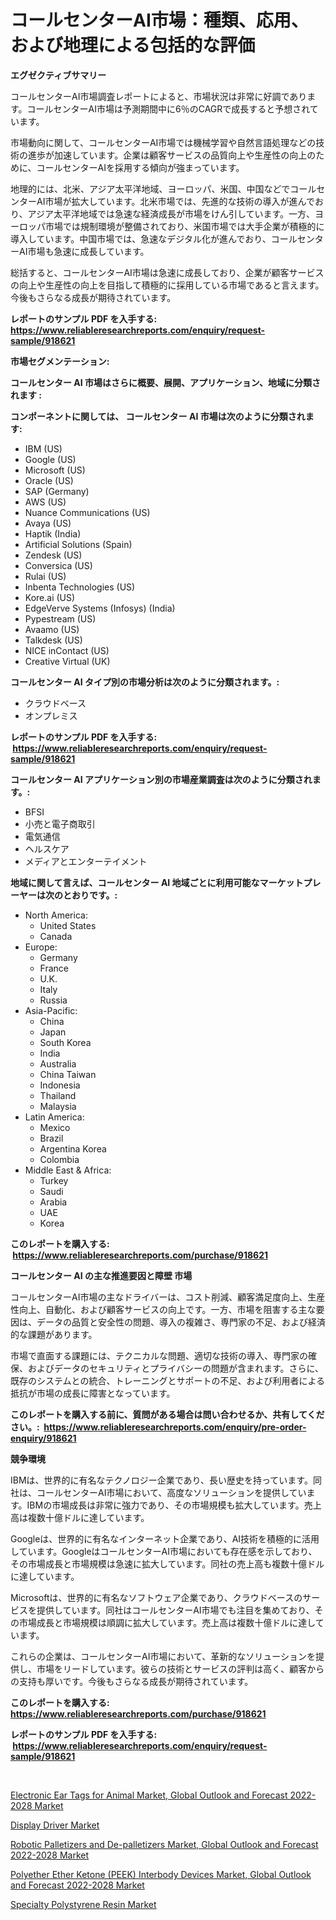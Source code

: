 <p><h1>コールセンターAI市場：種類、応用、および地理による包括的な評価</h1></p><p><strong>エグゼクティブサマリー</strong></p>
<p><p>コールセンターAI市場調査レポートによると、市場状況は非常に好調であります。コールセンターAI市場は予測期間中に6％のCAGRで成長すると予想されています。</p><p>市場動向に関して、コールセンターAI市場では機械学習や自然言語処理などの技術の進歩が加速しています。企業は顧客サービスの品質向上や生産性の向上のために、コールセンターAIを採用する傾向が強まっています。</p><p>地理的には、北米、アジア太平洋地域、ヨーロッパ、米国、中国などでコールセンターAI市場が拡大しています。北米市場では、先進的な技術の導入が進んでおり、アジア太平洋地域では急速な経済成長が市場をけん引しています。一方、ヨーロッパ市場では規制環境が整備されており、米国市場では大手企業が積極的に導入しています。中国市場では、急速なデジタル化が進んでおり、コールセンターAI市場も急速に成長しています。</p><p>総括すると、コールセンターAI市場は急速に成長しており、企業が顧客サービスの向上や生産性の向上を目指して積極的に採用している市場であると言えます。今後もさらなる成長が期待されています。</p></p>
<p><strong>レポートのサンプル PDF を入手する: <a href="https://www.reliableresearchreports.com/enquiry/request-sample/918621">https://www.reliableresearchreports.com/enquiry/request-sample/918621</a></strong></p>
<p><strong>市場セグメンテーション:</strong></p>
<p><strong> コールセンター AI 市場はさらに概要、展開、アプリケーション、地域に分類されます :</strong></p>
<p><strong>コンポーネントに関しては、 コールセンター AI 市場は次のように分類されます: &nbsp;</strong></p>
<p><ul><li>IBM (US)</li><li>Google (US)</li><li>Microsoft (US)</li><li>Oracle (US)</li><li>SAP (Germany)</li><li>AWS (US)</li><li>Nuance Communications (US)</li><li>Avaya (US)</li><li>Haptik (India)</li><li>Artificial Solutions (Spain)</li><li>Zendesk (US)</li><li>Conversica (US)</li><li>Rulai (US)</li><li>Inbenta Technologies (US)</li><li>Kore.ai (US)</li><li>EdgeVerve Systems (Infosys) (India)</li><li>Pypestream (US)</li><li>Avaamo (US)</li><li>Talkdesk (US)</li><li>NICE inContact (US)</li><li>Creative Virtual (UK)</li></ul></p>
<p><strong> コールセンター AI タイプ別の市場分析は次のように分類されます。:</strong></p>
<p><ul><li>クラウドベース</li><li>オンプレミス</li></ul></p>
<p><strong>レポートのサンプル PDF を入手する: &nbsp;<a href="https://www.reliableresearchreports.com/enquiry/request-sample/918621">https://www.reliableresearchreports.com/enquiry/request-sample/918621</a></strong></p>
<p><strong> コールセンター AI アプリケーション別の市場産業調査は次のように分類されます。:</strong></p>
<p><ul><li>BFSI</li><li>小売と電子商取引</li><li>電気通信</li><li>ヘルスケア</li><li>メディアとエンターテイメント</li></ul></p>
<p><strong>地域に関して言えば、コールセンター AI 地域ごとに利用可能なマーケットプレーヤーは次のとおりです。:</strong></p>
<p><ul>
    <li>
        North America:
        <ul>
            <li>United States</li>
            <li>Canada</li>
        </ul>
    </li>
    <li>
        Europe:
        <ul>
            <li>Germany</li>
            <li>France</li>
            <li>U.K.</li>
            <li>Italy</li>
            <li>Russia</li>
        </ul>
    </li>
    <li>
        Asia-Pacific:
        <ul>
            <li>China</li>
            <li>Japan</li>
            <li>South Korea</li>
            <li>India</li>
            <li>Australia</li>
            <li>China Taiwan</li>
            <li>Indonesia</li>
            <li>Thailand</li>
            <li>Malaysia</li>
        </ul>
    </li>
    <li>
        Latin America:
        <ul>
            <li>Mexico</li>
            <li>Brazil</li>
            <li>Argentina Korea</li>
            <li>Colombia</li>
        </ul>
    </li>
    <li>
        Middle East & Africa:
        <ul>
            <li>Turkey</li>
            <li>Saudi</li>
            <li>Arabia</li>
            <li>UAE</li>
            <li>Korea</li>
        </ul>
    </li>
    </ul></p>
<p><strong>このレポートを購入する: &nbsp;<a href="https://www.reliableresearchreports.com/purchase/918621">https://www.reliableresearchreports.com/purchase/918621</a></strong></p>
<p><strong>コールセンター AI の主な推進要因と障壁 市場</strong></p>
<p><p>コールセンターAI市場の主なドライバーは、コスト削減、顧客満足度向上、生産性向上、自動化、および顧客サービスの向上です。一方、市場を阻害する主な要因は、データの品質と安全性の問題、導入の複雑さ、専門家の不足、および経済的な課題があります。</p><p>市場で直面する課題には、テクニカルな問題、適切な技術の導入、専門家の確保、およびデータのセキュリティとプライバシーの問題が含まれます。さらに、既存のシステムとの統合、トレーニングとサポートの不足、および利用者による抵抗が市場の成長に障害となっています。</p></p>
<p><strong>このレポートを購入する前に、質問がある場合は問い合わせるか、共有してください。:&nbsp; <a href="https://www.reliableresearchreports.com/enquiry/pre-order-enquiry/918621">https://www.reliableresearchreports.com/enquiry/pre-order-enquiry/918621</a></strong></p>
<p><strong>競争環境</strong></p>
<p><p>IBMは、世界的に有名なテクノロジー企業であり、長い歴史を持っています。同社は、コールセンターAI市場において、高度なソリューションを提供しています。IBMの市場成長は非常に強力であり、その市場規模も拡大しています。売上高は複数十億ドルに達しています。</p><p>Googleは、世界的に有名なインターネット企業であり、AI技術を積極的に活用しています。GoogleはコールセンターAI市場においても存在感を示しており、その市場成長と市場規模は急速に拡大しています。同社の売上高も複数十億ドルに達しています。</p><p>Microsoftは、世界的に有名なソフトウェア企業であり、クラウドベースのサービスを提供しています。同社はコールセンターAI市場でも注目を集めており、その市場成長と市場規模は順調に拡大しています。売上高は複数十億ドルに達しています。</p><p>これらの企業は、コールセンターAI市場において、革新的なソリューションを提供し、市場をリードしています。彼らの技術とサービスの評判は高く、顧客からの支持も厚いです。今後もさらなる成長が期待されています。</p></p>
<p><strong>このレポートを購入する: &nbsp; <a href="https://www.reliableresearchreports.com/purchase/918621">https://www.reliableresearchreports.com/purchase/918621</a></strong></p>
<p><strong>レポートのサンプル PDF を入手する: &nbsp;<a href="https://www.reliableresearchreports.com/enquiry/request-sample/918621">https://www.reliableresearchreports.com/enquiry/request-sample/918621</a></strong><strong></strong></p>
<p>&nbsp;</p>
<p><p><a href="https://poised-avenue-46d.notion.site/Electronic-Ear-Tags-for-Animal-Market-Global-Outlook-and-Forecast-2022-2028-Market-Provides-Detaile-ca57a956068049d3967b35d45d18e229">Electronic Ear Tags for Animal Market, Global Outlook and Forecast 2022-2028 Market</a></p><p><a href="https://view.publitas.com/reportprime-1/display-driver-market-insights-market-players-and-forecast-till-2031/">Display Driver Market</a></p><p><a href="https://gentle-editor-9db.notion.site/Robotic-Palletizers-and-De-palletizers-Market-Global-Outlook-and-Forecast-2022-2028-Market-Analysis-e32724f0b22f4bac90b3d6077df30d97">Robotic Palletizers and De-palletizers Market, Global Outlook and Forecast 2022-2028 Market</a></p><p><a href="https://unruly-ladybug-44b.notion.site/Polyether-Ether-Ketone-PEEK-Interbody-Devices-Market-Global-Outlook-and-Forecast-2022-2028-Market-8f05020343ed46c9b193c2158fe56980">Polyether Ether Ketone (PEEK) Interbody Devices Market, Global Outlook and Forecast 2022-2028 Market</a></p><p><a href="https://view.publitas.com/reportprime-1/specialty-polystyrene-resin-market-size-2024-2031-global-industrial-analysis-key-geographical-regions-market-share-top-key-players-product-types-and-forecast-research-report/">Specialty Polystyrene Resin Market</a></p></p>